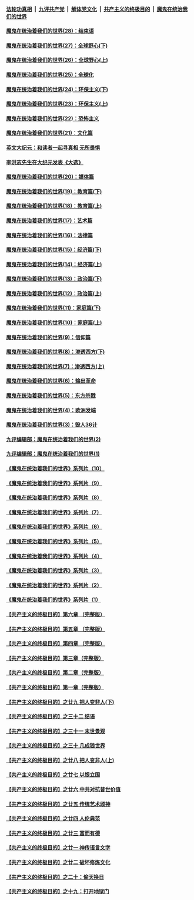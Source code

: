 ####  [法轮功真相](../../../../basic/blob/master/README.md?t=04101830) &nbsp;|&nbsp; [九评共产党](../../../../9ping.md/blob/master/README.md?t=04101830) &nbsp;|&nbsp; [解体党文化](../../../../jtdwh.md/blob/master/README.md?t=04101830)  &nbsp;|&nbsp; [共产主义的终极目的](../../../../gczydzjmd.md/blob/master/README.md?t=04101830) &nbsp;|&nbsp; [魔鬼在统治我们的世界](../../../../mgztzwmdsj.md/blob/master/README.md?t=04101830) 

#### [魔鬼在统治着我们的世界(28)：结束语](../pages/nsc422/n10936246.md?t=04101830) 

#### [魔鬼在统治着我们的世界(27)：全球野心(下)](../pages/nsc422/n10928319.md?t=04101830) 

#### [魔鬼在统治着我们的世界(26)：全球野心(上)](../pages/nsc422/n10900318.md?t=04101830) 

#### [魔鬼在统治着我们的世界(25)：全球化](../pages/nsc422/n10788205.md?t=04101830) 

#### [魔鬼在统治着我们的世界(24)：环保主义(下)](../pages/nsc422/n10695307.md?t=04101830) 

#### [魔鬼在统治着我们的世界(23)：环保主义(上)](../pages/nsc422/n10688613.md?t=04101830) 

#### [魔鬼在统治着我们的世界(22)：恐怖主义](../pages/nsc422/n10614727.md?t=04101830) 

#### [魔鬼在统治着我们的世界(21)：文化篇](../pages/nsc422/n10597706.md?t=04101830) 

#### [英文大纪元：和读者一起寻真相 无所畏惧](../pages/nsc422/n12542027.md?t=04101830) 

#### [李洪志先生在大纪元发表《大选》](../pages/nsc422/n12534746.md?t=04101830) 

#### [魔鬼在统治着我们的世界(20)：媒体篇](../pages/nsc422/n10586579.md?t=04101830) 

#### [魔鬼在统治着我们的世界(19)：教育篇(下)](../pages/nsc422/n10564808.md?t=04101830) 

#### [魔鬼在统治着我们的世界(18)：教育篇(上)](../pages/nsc422/n10526970.md?t=04101830) 

#### [魔鬼在统治着我们的世界(17)：艺术篇](../pages/nsc422/n10499093.md?t=04101830) 

#### [魔鬼在统治着我们的世界(16)：法律篇](../pages/nsc422/n10485969.md?t=04101830) 

#### [魔鬼在统治着我们的世界(15)：经济篇(下)](../pages/nsc422/n10469975.md?t=04101830) 

#### [魔鬼在统治着我们的世界(14)：经济篇(上)](../pages/nsc422/n10457370.md?t=04101830) 

#### [魔鬼在统治着我们的世界(13)：政治篇(下)](../pages/nsc422/n10448270.md?t=04101830) 

#### [魔鬼在统治着我们的世界(12)：政治篇(上)](../pages/nsc422/n10444576.md?t=04101830) 

#### [魔鬼在统治着我们的世界(11)：家庭篇(下)](../pages/nsc422/n10440961.md?t=04101830) 

#### [魔鬼在统治着我们的世界(10)：家庭篇(上)](../pages/nsc422/n10435448.md?t=04101830) 

#### [魔鬼在统治着我们的世界(9)：信仰篇](../pages/nsc422/n10432159.md?t=04101830) 

#### [魔鬼在统治着我们的世界(8)：渗透西方(下)](../pages/nsc422/n10429603.md?t=04101830) 

#### [魔鬼在统治着我们的世界(7)：渗透西方(上)](../pages/nsc422/n10426013.md?t=04101830) 

#### [魔鬼在统治着我们的世界(6)：输出革命](../pages/nsc422/n10421536.md?t=04101830) 

#### [魔鬼在统治着我们的世界(5)：东方杀戮](../pages/nsc422/n10417707.md?t=04101830) 

#### [魔鬼在统治着我们的世界(4)：欧洲发端](../pages/nsc422/n10414890.md?t=04101830) 

#### [魔鬼在统治着我们的世界(3)：毁人36计](../pages/nsc422/n10411583.md?t=04101830) 

#### [九评编辑部：魔鬼在统治着我们的世界(2)](../pages/nsc422/n10410036.md?t=04101830) 

#### [九评编辑部：魔鬼在统治着我们的世界(1)](../pages/nsc422/n10406825.md?t=04101830) 

#### [《魔鬼在统治着我们的世界》系列片（10）](../pages/nsc422/n12292670.md?t=04101830) 

#### [《魔鬼在统治着我们的世界》系列片（9）](../pages/nsc422/n12290859.md?t=04101830) 

#### [《魔鬼在统治着我们的世界》系列片（8）](../pages/nsc422/n12287445.md?t=04101830) 

#### [《魔鬼在统治着我们的世界》系列片（7）](../pages/nsc422/n12283425.md?t=04101830) 

#### [《魔鬼在统治着我们的世界》系列片（6）](../pages/nsc422/n12282314.md?t=04101830) 

#### [《魔鬼在统治着我们的世界》系列片（5）](../pages/nsc422/n12281419.md?t=04101830) 

#### [《魔鬼在统治着我们的世界》系列片（4）](../pages/nsc422/n12274024.md?t=04101830) 

#### [《魔鬼在统治着我们的世界》系列片（3）](../pages/nsc422/n12271322.md?t=04101830) 

#### [《魔鬼在统治着我们的世界》系列片（2）](../pages/nsc422/n12269049.md?t=04101830) 

#### [《魔鬼在统治着我们的世界》系列片（1）](../pages/nsc422/n12267575.md?t=04101830) 

#### [【共产主义的终极目的】第六章 （完整版）](../pages/nsc422/n11428913.md?t=04101830) 

#### [【共产主义的终极目的】第五章 （完整版）](../pages/nsc422/n11428912.md?t=04101830) 

#### [【共产主义的终极目的】第四章 （完整版）](../pages/nsc422/n11428907.md?t=04101830) 

#### [【共产主义的终极目的】第三章（完整版）](../pages/nsc422/n11428848.md?t=04101830) 

#### [【共产主义的终极目的】第二章（完整版）](../pages/nsc422/n11428831.md?t=04101830) 

#### [【共产主义的终极目的】第一章（完整版）](../pages/nsc422/n11417651.md?t=04101830) 

#### [【共产主义的终极目的】之廿九 把人变非人(下)](../pages/nsc422/n11344140.md?t=04101830) 

#### [【共产主义的终极目的】之三十二 结语](../pages/nsc422/n11360535.md?t=04101830) 

#### [【共产主义的终极目的】之三十一 末世景观](../pages/nsc422/n11351129.md?t=04101830) 

#### [【共产主义的终极目的】之三十 几成狼世界](../pages/nsc422/n11348280.md?t=04101830) 

#### [【共产主义的终极目的】之廿八 把人变非人(上)](../pages/nsc422/n11340492.md?t=04101830) 

#### [【共产主义的终极目的】之廿七 以恨立国](../pages/nsc422/n11336944.md?t=04101830) 

#### [【共产主义的终极目的】之廿六 中共对抗普世价值](../pages/nsc422/n11324785.md?t=04101830) 

#### [【共产主义的终极目的】之廿五 传统艺术颂神](../pages/nsc422/n11296396.md?t=04101830) 

#### [【共产主义的终极目的】之廿四 人伦典范](../pages/nsc422/n11296397.md?t=04101830) 

#### [【共产主义的终极目的】之廿三 富而有德](../pages/nsc422/n11283598.md?t=04101830) 

#### [【共产主义的终极目的】之廿一 神传语言文字](../pages/nsc422/n11263265.md?t=04101830) 

#### [【共产主义的终极目的】之廿二 破坏修炼文化](../pages/nsc422/n11245728.md?t=04101830) 

#### [【共产主义的终极目的】之二十：偷天换日](../pages/nsc422/n11238846.md?t=04101830) 

#### [【共产主义的终极目的】之十九：打开地狱门](../pages/nsc422/n11206376.md?t=04101830) 

